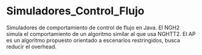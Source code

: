 # Simuladores_Control_Flujo
Simuladores de comportamiento de control de flujo en Java.
El NGH2 simula el comportamiento de un algoritmo similar al que usa NGHTT2.
El AP es un algoritmo propuesto orientado a escenarios restringidos, busca reducir el overhead.
